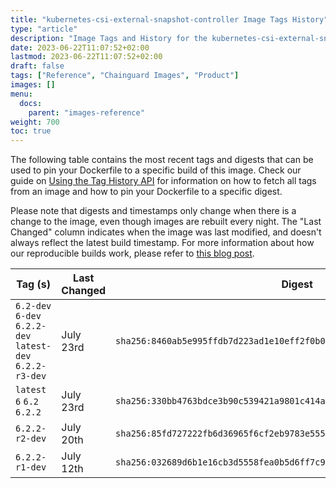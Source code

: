 ```yaml
---
title: "kubernetes-csi-external-snapshot-controller Image Tags History"
type: "article"
description: "Image Tags and History for the kubernetes-csi-external-snapshot-controller Chainguard Image"
date: 2023-06-22T11:07:52+02:00
lastmod: 2023-06-22T11:07:52+02:00
draft: false
tags: ["Reference", "Chainguard Images", "Product"]
images: []
menu:
  docs:
    parent: "images-reference"
weight: 700
toc: true
---
```


The following table contains the most recent tags and digests that can be used to pin your Dockerfile to a specific build of this image. Check our guide on [Using the Tag History API](/chainguard/chainguard-images/using-the-tag-history-api/) for information on how to fetch all tags from an image and how to pin your Dockerfile to a specific digest.

Please note that digests and timestamps only change when there is a change to the image, even though images are rebuilt every night. The "Last Changed" column indicates when the image was last modified, and doesn't always reflect the latest build timestamp. For more information about how our reproducible builds work, please refer to [this blog post](https://www.chainguard.dev/unchained/reproducing-chainguards-reproducible-image-builds).

| Tag (s)                                                    | Last Changed | Digest                                                                    |
|------------------------------------------------------------|--------------|---------------------------------------------------------------------------|
|  `6.2-dev` `6-dev` `6.2.2-dev` `latest-dev` `6.2.2-r3-dev` | July 23rd    | `sha256:8460ab5e995ffdb7d223ad1e10eff2f0b055ae1c2da8e86d750a9e3c6305095b` |
|  `latest` `6` `6.2` `6.2.2`                                | July 23rd    | `sha256:330bb4763bdce3b90c539421a9801c414a8a773612a78c8910330e9924314aa3` |
|  `6.2.2-r2-dev`                                            | July 20th    | `sha256:85fd727222fb6d36965f6cf2eb9783e55577f72e5639c1e962f6366f7544e3e6` |
|  `6.2.2-r1-dev`                                            | July 12th    | `sha256:032689d6b1e16cb3d5558fea0b5d6ff7c9e3282ca9acbd4e6776726784877b63` |
